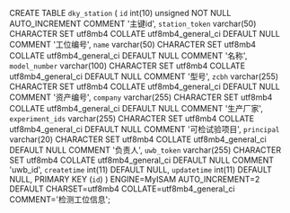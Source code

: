 CREATE TABLE `dky_station` (
`id` int(10) unsigned NOT NULL AUTO_INCREMENT COMMENT '主键id',
`station_token` varchar(50) CHARACTER SET utf8mb4 COLLATE utf8mb4_general_ci DEFAULT NULL COMMENT '工位编号',
`name` varchar(50) CHARACTER SET utf8mb4 COLLATE utf8mb4_general_ci DEFAULT NULL COMMENT '名称',
`model_number` varchar(100) CHARACTER SET utf8mb4 COLLATE utf8mb4_general_ci DEFAULT NULL COMMENT '型号',
`zcbh` varchar(255) CHARACTER SET utf8mb4 COLLATE utf8mb4_general_ci DEFAULT NULL COMMENT '资产编号',
`company` varchar(255) CHARACTER SET utf8mb4 COLLATE utf8mb4_general_ci DEFAULT NULL COMMENT '生产厂家',
`experiment_ids` varchar(255) CHARACTER SET utf8mb4 COLLATE utf8mb4_general_ci DEFAULT NULL COMMENT '可检试验项目',
`principal` varchar(20) CHARACTER SET utf8mb4 COLLATE utf8mb4_general_ci DEFAULT NULL COMMENT '负责人',
`uwb_token` varchar(255) CHARACTER SET utf8mb4 COLLATE utf8mb4_general_ci DEFAULT NULL COMMENT 'uwb_id',
`createtime` int(11) DEFAULT NULL,
`updatetime` int(11) DEFAULT NULL,
PRIMARY KEY (`id`)
) ENGINE=MyISAM AUTO_INCREMENT=2 DEFAULT CHARSET=utf8mb4 COLLATE=utf8mb4_general_ci COMMENT='检测工位信息';